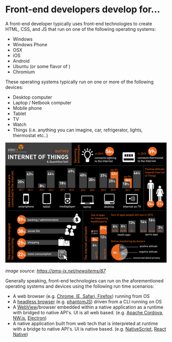 # Front-end developers develop for...

A front-end developer typically uses front-end technologies to create HTML, CSS, and JS that run on one of the following operating systems:

* Windows
* Windows Phone
* OSX
* iOS
* Android
* Ubuntu (or some flavor of )
* Chromium

These operating systems typically run on one or more of the following devices:

* Desktop computer
* Laptop / Netbook computer
* Mobile phone
* Tablet
* TV
* Watch
* Things (i.e. anything you can imagine, car, refrigerator, lights, thermostat etc..)

![](../images/fd-devs-for.jpeg "https://ams-ix.net/newsitems/87")

<cite>image source: <a href="https://ams-ix.net/newsitems/87">https://ams-ix.net/newsitems/87</a></cite>

Generally speaking, front-end technologies can run on the aforementioned operating systems and devices using the following run time scenarios:

* A web browser (e.g. [Chrome, IE, Safari, Firefox](http://outdatedbrowser.com/en)) running from OS
* A [headless browser](https://en.wikipedia.org/wiki/Headless_browser) (e.g. [phantomJS](http://phantomjs.org/)) driven from a CLI running on OS
* A [WebView](http://wiki.awesomium.com/general-use/introduction-to-web-views.html)/browser embedded within a native application as a runtime with bridged to native API's. UI is all web based. (e.g. [Apache Cordova](https://cordova.apache.org/), [NW.js](http://nwjs.io/), [Electron](http://electron.atom.io/))
* A native application built from web tech that is interpreted at runtime with a bridge to native API's. UI is native based. (e.g. [NativeScript](https://www.nativescript.org/), [React Native](https://facebook.github.io/react-native/))


 






